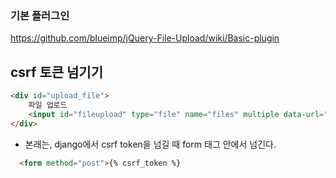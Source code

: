 
### 기본 플러그인 
https://github.com/blueimp/jQuery-File-Upload/wiki/Basic-plugin


## csrf 토큰 넘기기 

```html
<div id="upload_file">
	파일 업로드
	<input id="fileupload" type="file" name="files" multiple data-url="{% url 'main:upload_file' %}" data-form-data='{"csrfmiddlewaretoken": "{{ csrf_token }}"}'>
</div>
```

- 본래는, django에서 csrf token을 넘길 때 form 태그 안에서 넘긴다.

```html 
  <form method="post">{% csrf_token %}
```
   
